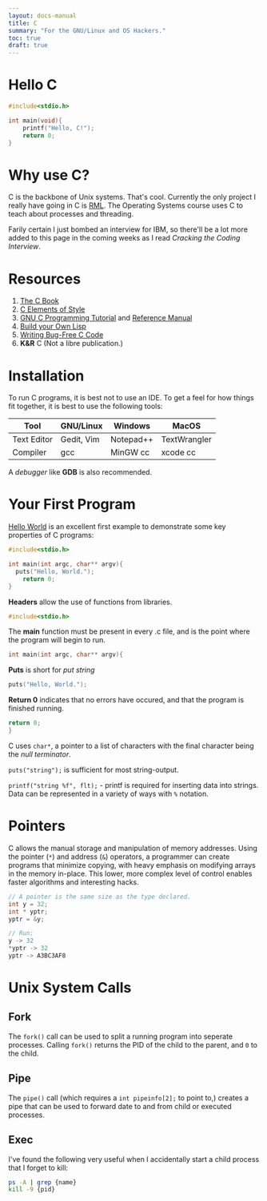 ```yaml
---
layout: docs-manual
title: C
summary: "For the GNU/Linux and OS Hackers."
toc: true
draft: true
---
```


# Hello C

```c
#include<stdio.h>

int main(void){
    printf("Hello, C!");
    return 0;
}
```

# Why use C?

C is the backbone of Unix systems. That's cool. Currently the only project I really have going in C is [RML](https://github.com/RyanFleck/RML). The Operating Systems course uses C to teach about processes and threading.

Farily certain I just bombed an interview for IBM, so there'll be a lot more added to this page in the coming weeks as I read _Cracking the Coding Interview_.

# Resources

1. [The C Book](http://publications.gbdirect.co.uk/c_book/)
1. [C Elements of Style](http://www.oualline.com/books.free/style/index.html)
1. [GNU C Programming Tutorial](http://www.crasseux.com/books/ctut.pdf) and [Reference Manual](https://www.gnu.org/software/gnu-c-manual/)
1. [Build your Own Lisp](http://buildyourownlisp.com/)
1. [Writing Bug-Free C Code](https://www.duckware.com/bugfreec/index.html)
1. **K&R** C (Not a libre publication.)

# Installation

To run C programs, it is best not to use an IDE. To get a feel for how things fit together, it is best to use the following tools:

| Tool        | GNU/Linux  | Windows   | MacOS        |
| ----------- | ---------- | --------- | ------------ |
| Text Editor | Gedit, Vim | Notepad++ | TextWrangler |
| Compiler    | gcc        | MinGW cc  | xcode cc     |

A _debugger_ like **GDB** is also recommended.

# Your First Program

[Hello World](http://www.catb.org/jargon/html/H/hello-world.html) is an excellent first example to demonstrate some key properties of C programs:

```c
#include<stdio.h>

int main(int argc, char** argv){
  puts("Hello, World.");
	return 0;
}
```

**Headers** allow the use of functions from libraries.

```c
#include<stdio.h>
```

The **main** function must be present in every .c file, and is the point where the program will begin to run.

```c
int main(int argc, char** argv){
```

**Puts** is short for _put string_

```c
puts("Hello, World.");
```

**Return 0** indicates that no errors have occured, and that the program is finished running.

```c
return 0;
}
```

C uses `char*`, a pointer to a list of characters with the final character being the _null terminator_.

`puts("string");` is sufficient for most string-output.

`printf("string %f", flt);` - printf is required for inserting data into strings. Data can be represented in a variety of ways with `%` notation.

# Pointers

C allows the manual storage and manipulation of memory addresses. Using the pointer (`*`) and address (`&`) operators, a programmer can create programs that minimize copying, with heavy emphasis on modifying arrays in the memory in-place. This lower, more complex level of control enables faster algorithms and interesting hacks.

```c
// A pointer is the same size as the type declared.
int y = 32;
int * yptr;
yptr = &y;

// Run:
y -> 32
*yptr -> 32
yptr -> A3BC3AF8
```

# Unix System Calls

## Fork

The `fork()` call can be used to split a running program into seperate processes. Calling `fork()` returns the PID of the child to the parent, and `0` to the child.

## Pipe

The `pipe()` call (which requires a `int pipeinfo[2];` to point to,) creates a pipe that can be used to forward date to and from child or executed processes.

## Exec

I've found the following very useful when I accidentally start a child process that I forget to kill:

```sh
ps -A | grep {name}
kill -9 {pid}
```

<!--
## Building Projects with Make

**GNU Make** is a
-->
